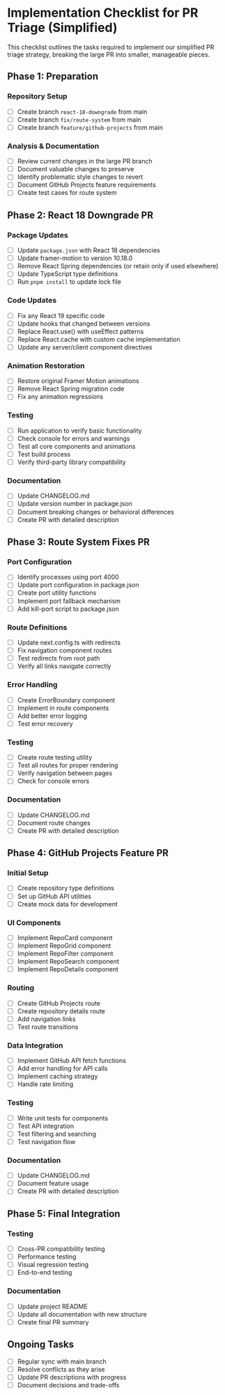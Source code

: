 # Implementation Checklist for PR Triage (Simplified)

This checklist outlines the tasks required to implement our simplified PR triage strategy, breaking the large PR into smaller, manageable pieces.

## Phase 1: Preparation

### Repository Setup
- [ ] Create branch `react-18-downgrade` from main
- [ ] Create branch `fix/route-system` from main
- [ ] Create branch `feature/github-projects` from main

### Analysis & Documentation
- [ ] Review current changes in the large PR branch
- [ ] Document valuable changes to preserve
- [ ] Identify problematic style changes to revert
- [ ] Document GitHub Projects feature requirements
- [ ] Create test cases for route system

## Phase 2: React 18 Downgrade PR

### Package Updates
- [ ] Update `package.json` with React 18 dependencies
- [ ] Update framer-motion to version 10.18.0 
- [ ] Remove React Spring dependencies (or retain only if used elsewhere)
- [ ] Update TypeScript type definitions
- [ ] Run `pnpm install` to update lock file

### Code Updates
- [ ] Fix any React 19 specific code
- [ ] Update hooks that changed between versions
- [ ] Replace React.use() with useEffect patterns
- [ ] Replace React.cache with custom cache implementation
- [ ] Update any server/client component directives

### Animation Restoration
- [ ] Restore original Framer Motion animations
- [ ] Remove React Spring migration code
- [ ] Fix any animation regressions

### Testing
- [ ] Run application to verify basic functionality
- [ ] Check console for errors and warnings
- [ ] Test all core components and animations
- [ ] Test build process
- [ ] Verify third-party library compatibility

### Documentation
- [ ] Update CHANGELOG.md
- [ ] Update version number in package.json
- [ ] Document breaking changes or behavioral differences
- [ ] Create PR with detailed description

## Phase 3: Route System Fixes PR

### Port Configuration
- [ ] Identify processes using port 4000
- [ ] Update port configuration in package.json
- [ ] Create port utility functions
- [ ] Implement port fallback mechanism
- [ ] Add kill-port script to package.json

### Route Definitions
- [ ] Update next.config.ts with redirects
- [ ] Fix navigation component routes
- [ ] Test redirects from root path
- [ ] Verify all links navigate correctly

### Error Handling
- [ ] Create ErrorBoundary component
- [ ] Implement in route components
- [ ] Add better error logging
- [ ] Test error recovery

### Testing
- [ ] Create route testing utility
- [ ] Test all routes for proper rendering
- [ ] Verify navigation between pages
- [ ] Check for console errors

### Documentation
- [ ] Update CHANGELOG.md
- [ ] Document route changes
- [ ] Create PR with detailed description

## Phase 4: GitHub Projects Feature PR

### Initial Setup
- [ ] Create repository type definitions
- [ ] Set up GitHub API utilities
- [ ] Create mock data for development

### UI Components
- [ ] Implement RepoCard component
- [ ] Implement RepoGrid component
- [ ] Implement RepoFilter component
- [ ] Implement RepoSearch component
- [ ] Implement RepoDetails component

### Routing
- [ ] Create GitHub Projects route
- [ ] Create repository details route
- [ ] Add navigation links
- [ ] Test route transitions

### Data Integration
- [ ] Implement GitHub API fetch functions
- [ ] Add error handling for API calls
- [ ] Implement caching strategy
- [ ] Handle rate limiting

### Testing
- [ ] Write unit tests for components
- [ ] Test API integration
- [ ] Test filtering and searching
- [ ] Test navigation flow

### Documentation
- [ ] Update CHANGELOG.md
- [ ] Document feature usage
- [ ] Create PR with detailed description

## Phase 5: Final Integration

### Testing
- [ ] Cross-PR compatibility testing
- [ ] Performance testing
- [ ] Visual regression testing
- [ ] End-to-end testing

### Documentation
- [ ] Update project README
- [ ] Update all documentation with new structure
- [ ] Create final PR summary

## Ongoing Tasks

- [ ] Regular sync with main branch
- [ ] Resolve conflicts as they arise
- [ ] Update PR descriptions with progress
- [ ] Document decisions and trade-offs 